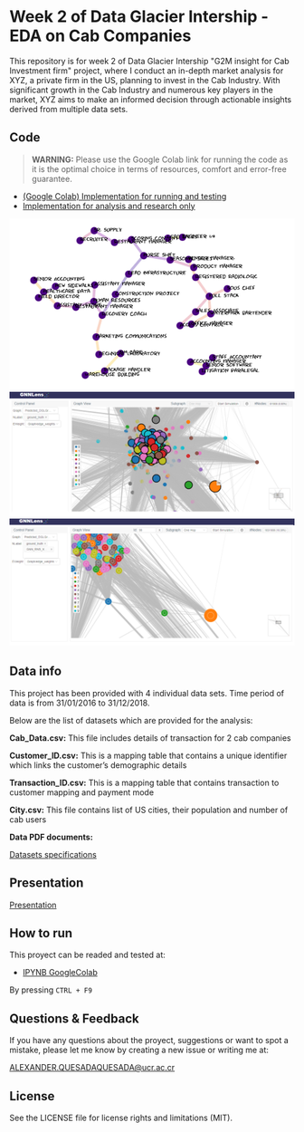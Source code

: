 # Week 2 of Data Glacier Intership - EDA on Cab Companies

This repository is for week 2 of Data Glacier Intership "G2M insight for Cab Investment firm" project, where I conduct an in-depth market analysis for XYZ, a private firm in the US, planning to invest in the Cab Industry. With significant growth in the Cab Industry and numerous key players in the market, XYZ aims to make an informed decision through actionable insights derived from multiple data sets.


## Code

> **WARNING:** Please use the Google Colab link for running the code as it is the optimal choice in terms of resources, comfort and error-free guarantee.

- [(Google Colab) Implementation for running and testing](https://colab.research.google.com/drive/1_Wu21FzmnHz92wLfQwCLBFe8qbcls89C?usp=sharing)
- [Implementation for analysis and research only](src/Week_2.ipynb)
  
![img1](figures/plot1.png)
![img2](figures/plot2.png)
![img3](figures/plot3.png)

## Data info

This project has been provided with 4 individual data sets. Time period of data is from 31/01/2016 to 31/12/2018.

Below are the list of datasets which are provided for the analysis:

**Cab_Data.csv:** This file includes details of transaction for 2 cab companies

**Customer_ID.csv:** This is a mapping table that contains a unique identifier which links the customer’s demographic details

**Transaction_ID.csv:** This is a mapping table that contains transaction to customer mapping and payment mode

**City.csv:** This file contains list of US cities, their population and number of cab users

**Data PDF documents:**

[Datasets specifications](data_doc/Data_Intake_Report.pdf)

## Presentation

[Presentation](presentation_pdf/presentation.pdf)

## How to run

This proyect can be readed and tested at:

* [IPYNB GoogleColab](https://colab.research.google.com/drive/1_Wu21FzmnHz92wLfQwCLBFe8qbcls89C?usp=sharing)

By pressing ``CTRL + F9``

## Questions & Feedback

If you have any questions about the proyect, suggestions or want to spot a mistake, please let me know by creating a new issue or writing me at:

<ALEXANDER.QUESADAQUESADA@ucr.ac.cr>

## License

See the LICENSE file for license rights and limitations (MIT).
